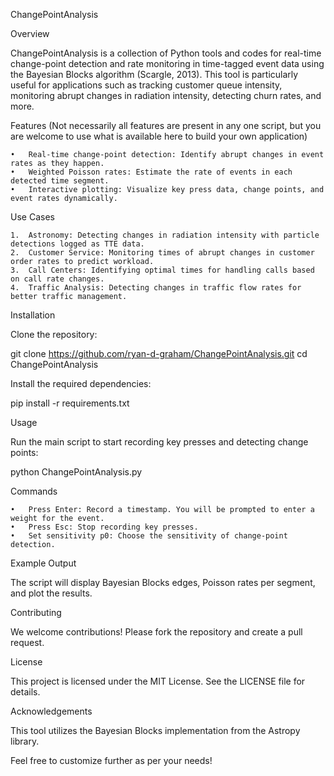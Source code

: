 ChangePointAnalysis

Overview

ChangePointAnalysis is a collection of Python tools and codes for real-time change-point detection and rate monitoring in time-tagged event data using the Bayesian Blocks algorithm (Scargle, 2013). This tool is particularly useful for applications such as tracking customer queue intensity, monitoring abrupt changes in radiation intensity, detecting churn rates, and more.

Features (Not necessarily all features are present in any one script, but you are welcome to use what is available here to build your own application)

	•	Real-time change-point detection: Identify abrupt changes in event rates as they happen.
	•	Weighted Poisson rates: Estimate the rate of events in each detected time segment.
	•	Interactive plotting: Visualize key press data, change points, and event rates dynamically.

Use Cases

	1.	Astronomy: Detecting changes in radiation intensity with particle detections logged as TTE data.
	2.	Customer Service: Monitoring times of abrupt changes in customer order rates to predict workload.
	3.	Call Centers: Identifying optimal times for handling calls based on call rate changes.
	4.	Traffic Analysis: Detecting changes in traffic flow rates for better traffic management.

Installation

Clone the repository:

git clone https://github.com/ryan-d-graham/ChangePointAnalysis.git
cd ChangePointAnalysis

Install the required dependencies:

pip install -r requirements.txt

Usage

Run the main script to start recording key presses and detecting change points:

python ChangePointAnalysis.py

Commands

	•	Press Enter: Record a timestamp. You will be prompted to enter a weight for the event.
	•	Press Esc: Stop recording key presses.
	•	Set sensitivity p0: Choose the sensitivity of change-point detection.

Example Output

The script will display Bayesian Blocks edges, Poisson rates per segment, and plot the results.

Contributing

We welcome contributions! Please fork the repository and create a pull request.

License

This project is licensed under the MIT License. See the LICENSE file for details.

Acknowledgements

This tool utilizes the Bayesian Blocks implementation from the Astropy library.

Feel free to customize further as per your needs!
